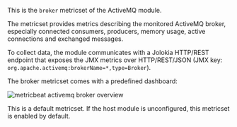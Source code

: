 This is the `broker` metricset of the ActiveMQ module.

The metricset provides metrics describing the monitored ActiveMQ broker, especially connected consumers, producers, memory usage, active connections and exchanged messages.

To collect data, the module communicates with a Jolokia HTTP/REST endpoint that exposes the JMX metrics over HTTP/REST/JSON (JMX key: `org.apache.activemq:brokerName=*,type=Broker`).

The broker metricset comes with a predefined dashboard:

![metricbeat activemq broker overview](images/metricbeat-activemq-broker-overview.png)

This is a default metricset. If the host module is unconfigured, this metricset is enabled by default.
